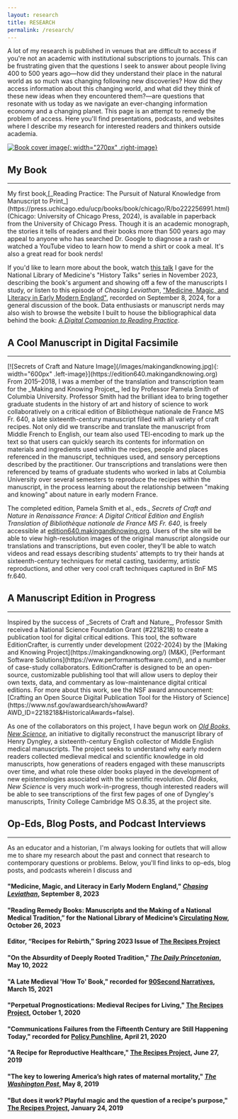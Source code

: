 ```yaml
---
layout: research
title: RESEARCH
permalink: /research/
---
```


A lot of my research is published in venues that are difficult to access if you're not an academic
with institutional subscriptions to journals. This can be frustrating given that the questions I seek
to answer about people living 400 to 500 years ago—how did they understand their place in the natural world as
so much was changing following new discoveries? How did they access information about this changing world,
and what did they think of these new ideas when they encountered them?—are questions that resonate
with us today as we navigate an ever-changing information economy and a changing planet. This page
is an attempt to remedy the problem of access. Here you'll find presentations, podcasts, and websites where I describe my research for interested
readers and thinkers outside academia. 

[![Book cover image](https://press.uchicago.edu/dam/ucp/books/jacket/978/02/26/83/9780226834894.jpg){: width="270px" .right-image}](https://press.uchicago.edu/ucp/books/book/chicago/R/bo222256991.html)
## My Book
<hr>
My first book,[_Reading Practice: The Pursuit of Natural Knowledge from Manuscript to Print_](https://press.uchicago.edu/ucp/books/book/chicago/R/bo222256991.html) (Chicago: University of Chicago Press, 2024),
is available in paperback from the University of Chicago Press. Though it is an academic monograph,
the stories it tells of readers and their books more than 500 years ago may appeal to anyone
who has searched Dr. Google to diagnose a rash or watched a YouTube video to learn how to 
mend a shirt or cook a meal. It's also a great read for book nerds!

If you'd like to learn more about the book, watch [this talk](https://videocast.nih.gov/watch=48702) I gave for
the National Library of Medicine's "History Talks" series in November 2023, describing the book's 
argument and showing off a few of the manuscripts I study, or listen to
this episode of _Chasing Leviathan_, ["Medicine, Magic, and Literacy in Early Modern England"](https://youtube.com/@chasingleviathan?si=gKkajgW0_k8JXAs3), 
recorded on September 8, 2024, for a general discussion of the book. Data enthusiasts or 
manuscript nerds may also wish to browse the website I built to house the bibliographical data behind the book: [_A Digital Companion to Reading Practice_](https://readingpractice.github.io).

## A Cool Manuscript in Digital Facsimile
<hr>
[![Secrets of Craft and Nature Image](/images/makingandknowing.jpg){: width="600px" .left-image}](https://edition640.makingandknowing.org) From 2015–2018, I was a member of the translation and transcription team for the _Making and Knowing Projcet_, led by
Professor Pamela Smith of Columbia University. Professor Smith had the brilliant idea to bring together
graduate students in the history of art and history of science to work collaboratively on a critical edition of 
Bibliothèque nationale de France MS Fr. 640, a late sixteenth-century manuscript filled with all variety of
craft recipes. Not only did we transcribe and translate the manuscript from Middle French to English, our team also
used TEI-encoding to mark up the text so that users can quickly search its contents for information on materials and
ingredients used within the recipes, people and places referenced in the manuscript, techniques used, and sensory perceptions
described by the practitioner. Our transcriptions and translations were then referenced by teams of 
graduate students who worked in labs at Columbia University over several semesters to reproduce the recipes
within the manuscript, in the process learning about the relationship between "making and knowing" about nature
in early modern France.

The completed edition, Pamela Smith et al., eds., _Secrets of Craft and Nature in Renaissance France: A Digital Critical Edition and English
Translation of Bibliothèque nationale de France MS Fr. 640_, is freely accessible at [edition640.makingandknowing.org](https://edition640.makingandknowing.org). 
Users of the site will be able to view high-resolution images of the original manuscript alongside our translations 
and transcriptions, but even cooler, they'll be able to watch videos and read essays describing students' attempts to
try their hands at sixteenth-century techniques for metal casting, taxidermy, artistic reproductions, and other very cool craft
techniques captured in BnF MS fr.640.


## A Manuscript Edition in Progress
<hr>
Inspired by the success of _Secrets of Craft and Nature_, Professor Smith received a National Science Foundation Grant (#2218218) to
create a publication tool for digital critical editions. This tool, the software EditionCrafter, is currently under development (2022-2024) by the 
[Making and Knowing Project](https://makingandknowing.org/) (M&K), [Performant Software Solutions](https://www.performantsoftware.com/), 
and a number of case-study collaborators. EditionCrafter is designed to be an open-source, customizable 
publishing tool that will allow users to deploy their own texts, data, and commentary as 
low-maintenance digital critical editions. For more about this work, see the NSF award 
announcement: [Crafting an Open Source Digital Publication Tool for the History of Science](https://www.nsf.gov/awardsearch/showAward?AWD_ID=2218218&HistoricalAwards=false). 

As one of the collaborators on this project, I have begun work on [_Old Books, New Science_](https://cu-mkp.github.io/dyngleyfamily-editioncrafter-website/),
an initiative to digitally reconstruct the manuscript library of Henry Dyngley, a sixteenth-century English collector of Middle English medical manuscripts. 
The project seeks to understand why early modern readers collected medieval medical and scientific knowledge in old manuscripts, how generations of readers 
engaged with these manuscripts over time, and what role these older books played in the development of new epistemologies associated with the scientific revolution.
_Old Books, New Science_ is very much  work-in-progress, though interested readers will be able to see transcriptions of the first
few pages of one of Dyngley's manuscripts, Trinity College Cambridge MS O.8.35, at the project site.

## Op-Eds, Blog Posts, and Podcast Interviews
<hr>
As an educator and a historian, I'm always looking for outlets that will allow me to share 
my research about the past and connect that research to contemporary questions or problems. Below, you'll find 
links to op-eds, blog posts, and podcasts wherein I discuss and 

#### "Medicine, Magic, and Literacy in Early Modern England," [_Chasing Leviathan_](https://youtube.com/@chasingleviathan?si=gKkajgW0_k8JXAs3), September 8, 2023

#### "Reading Remedy Books: Manuscripts and the Making of a National Medical Tradition,” for the National Library of Medicine’s [Circulating Now](https://circulatingnow.nlm.nih.gov/2023/10/26/reading-remedy-books-manuscripts-and-the-making-of-a-national-medical-tradition/), October 26, 2023

#### Editor, “Recipes for Rebirth,” Spring 2023 Issue of [The Recipes Project](https://recipes.hypotheses.org/spring-2023)

#### "On the Absurdity of Deeply Rooted Tradition," [_The Daily Princetonian_](https://www.dailyprincetonian.com/article/2022/05/history-abortion-rooted-tradition-absurd-scholar), May 10, 2022

#### "A Late Medieval 'How To' Book," recorded for [90Second Narratives](https://www.buzzsprout.com/925213/8138773), March 15, 2021

#### "Perpetual Prognostications: Medieval Recipes for Living," [The Recipes Project](https://recipes.hypotheses.org/17522), October 1, 2020

#### "Communications Failures from the Fifteenth Century are Still Happening Today," recorded for [Policy Punchline](https://www.policypunchline.com/episodes/2020/4/21/melissa-reynolds), April 21, 2020

#### "A Recipe for Reproductive Healthcare," [The Recipes Project](https://recipes.hypotheses.org/15134), June 27, 2019

#### "The key to lowering America’s high rates of maternal mortality," [_The Washington Post_](https://www.washingtonpost.com/outlook/2019/05/09/key-lowering-americas-high-rates-maternal-mortality/), May 8, 2019

#### "But does it work? Playful magic and the question of a recipe's purpose," [The Recipes Project](https://recipes.hypotheses.org/14220), January 24, 2019

